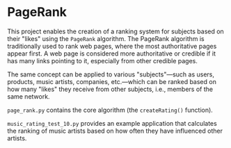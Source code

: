 # PageRank

This project enables the creation of a ranking system for subjects based on their "likes" using the `PageRank` algorithm. The PageRank algorithm is traditionally used to rank web pages, where the most authoritative pages appear first. A web page is considered more authoritative or credible if it has many links pointing to it, especially from other credible pages.

The same concept can be applied to various "subjects"—such as users, products, music artists, companies, etc.—which can be ranked based on how many "likes" they receive from other subjects, i.e., members of the same network.

`page_rank.py` contains the core algorithm (the `createRating()` function).

`music_rating_test_10.py` provides an example application that calculates the ranking of music artists based on how often they have influenced other artists.
